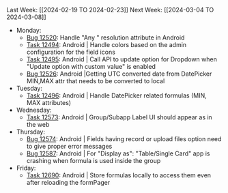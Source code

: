 Last Week: [[2024-02-19 TO 2024-02-23]]
Next Week: [[2024-03-04 TO 2024-03-08]]
- Monday:
	- [Bug 12520](https://dev.azure.com/appsteer/appsteer.io/_workitems/edit/12520): Handle "Any " resolution attribute in Android
	- [Task 12494](https://dev.azure.com/appsteer/appsteer.io/_workitems/edit/12494): Android | Handle colors based on the admin configuration for the field icons
	- [Task 12495](https://dev.azure.com/appsteer/appsteer.io/_workitems/edit/12495): Android | Call API to update option for Dropdown when "Update option with custom value" is enabled
	- [Bug 12526](https://dev.azure.com/appsteer/appsteer.io/_workitems/edit/12526): Android |Getting UTC converted date from DatePicker MIN,MAX attr that needs to be converted to local
- Tuesday:
	- [Task 12496](https://dev.azure.com/appsteer/appsteer.io/_workitems/edit/12496): Android | Handle DatePicker related formulas (MIN, MAX attributes)
- Wednesday:
	- [Task 12573](https://dev.azure.com/appsteer/appsteer.io/_workitems/edit/12573): Android | Group/Subapp Label UI should appear as in the web
- Thursday:
	- [Bug 12574](https://dev.azure.com/appsteer/appsteer.io/_workitems/edit/12574): Android | Fields having record or upload files option need to give proper error messages
	- [Bug 12587](https://dev.azure.com/appsteer/appsteer.io/_workitems/edit/12587): Android | For "Display as": "Table/Single Card" app is crashing when formula is used inside the group
- Friday:
	- [Task 12690](https://dev.azure.com/appsteer/appsteer.io/_workitems/edit/12690): Android | Store formulas locally to access them even after reloading the formPager